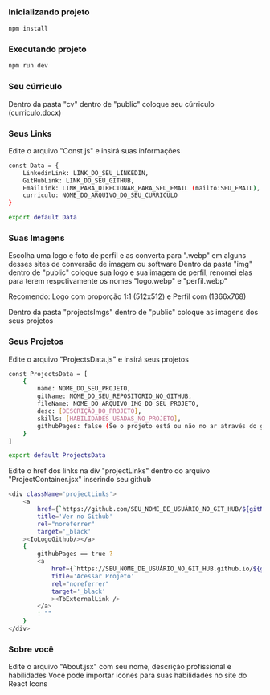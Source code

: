 ### Inicializando projeto

```bash
npm install
```

### Executando projeto

```bash
npm run dev
```

### Seu cúrriculo
Dentro da pasta "cv" dentro de "public" coloque seu cúrriculo (curriculo.docx)

### Seus Links
Edite o arquivo "Const.js" e insirá suas informações

```bash
const Data = {
    LinkedinLink: LINK_DO_SEU_LINKEDIN,
    GitHubLink: LINK_DO_SEU_GITHUB,
    EmailLink: LINK_PARA_DIRECIONAR_PARA_SEU_EMAIL (mailto:SEU_EMAIL),
    curriculo: NOME_DO_ARQUIVO_DO_SEU_CURRICULO
}

export default Data
```

### Suas Imagens
Escolha uma logo e foto de perfil e as converta para ".webp" em alguns desses sites de conversão de imagem ou software
Dentro da pasta "img" dentro de "public" coloque sua logo e sua imagem de perfil, renomei elas para terem respctivamente os nomes "logo.webp" e "perfil.webp"

Recomendo: Logo com proporção 1:1 (512x512) e Perfil com (1366x768)

Dentro da pasta "projectsImgs" dentro de "public" coloque as imagens dos seus projetos

### Seus Projetos
Edite o arquivo "ProjectsData.js" e insirá seus projetos

```bash
const ProjectsData = [
    {   
        name: NOME_DO_SEU_PROJETO,
        gitName: NOME_DO_SEU_REPOSITORIO_NO_GITHUB,
        fileName: NOME_DO_ARQUIVO_IMG_DO_SEU_PROJETO,
        desc: [DESCRIÇÃO_DO_PROJETO],
        skills: [HABILIDADES_USADAS_NO_PROJETO],
        githubPages: false (Se o projeto está ou não no ar através do github pages)
    }
]

export default ProjectsData
```

Edite o href dos links na div "projectLinks" dentro do arquivo "ProjectContainer.jsx" inserindo seu github

```bash
<div className='projectLinks'>
    <a 
        href={`https://github.com/SEU_NOME_DE_USUÁRIO_NO_GIT_HUB/${gitName}`} 
        title='Ver no Github' 
        rel="noreferrer" 
        target='_black'
    ><IoLogoGithub/></a>
    {
        githubPages == true ?                 
        <a 
            href={`https://SEU_NOME_DE_USUÁRIO_NO_GIT_HUB.github.io/${gitName}/`} 
            title='Acessar Projeto' 
            rel="noreferrer" 
            target='_black'
            ><TbExternalLink />
        </a> 
        : ""
    }
</div>
```

### Sobre você
Edite o arquivo "About.jsx" com seu nome, descrição profissional e habilidades
Você pode importar icones para suas habilidades no site do React Icons